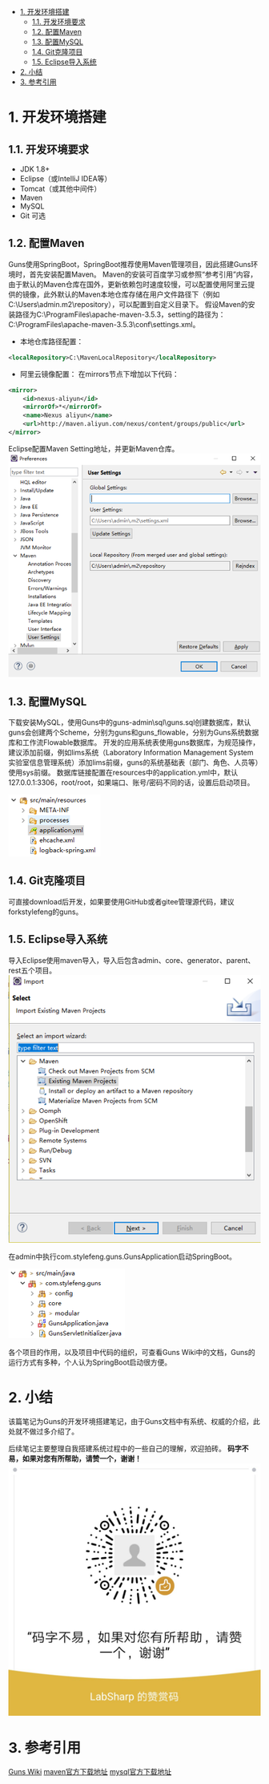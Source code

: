 <!-- TOC -->

- [1. 开发环境搭建](#1-开发环境搭建)
    - [1.1. 开发环境要求](#11-开发环境要求)
    - [1.2. 配置Maven](#12-配置maven)
    - [1.3. 配置MySQL](#13-配置mysql)
    - [1.4. Git克隆项目](#14-git克隆项目)
    - [1.5. Eclipse导入系统](#15-eclipse导入系统)
- [2. 小结](#2-小结)
- [3. 参考引用](#3-参考引用)

<!-- /TOC -->

# 1. 开发环境搭建
## 1.1. 开发环境要求
* JDK 1.8+
* Eclipse（或IntelliJ IDEA等）
* Tomcat（或其他中间件）
* Maven
* MySQL
* Git 可选
## 1.2. 配置Maven
Guns使用SpringBoot，SpringBoot推荐使用Maven管理项目，因此搭建Guns环境时，首先安装配置Maven。
Maven的安装可百度学习或参照“参考引用”内容，由于默认的Maven仓库在国外，更新依赖包时速度较慢，可以配置使用阿里云提供的镜像，此外默认的Maven本地仓库存储在用户文件路径下（例如C:\Users\admin\.m2\repository），可以配置到自定义目录下。
假设Maven的安装路径为C:\ProgramFiles\apache-maven-3.5.3，setting的路径为：
C:\ProgramFiles\apache-maven-3.5.3\conf\settings.xml。
* 本地仓库路径配置：
``` xml
<localRepository>C:\MavenLocalRepository</localRepository>
```
* 阿里云镜像配置：
在mirrors节点下增加以下代码：
``` xml
<mirror>
    <id>nexus-aliyun</id>
    <mirrorOf>*</mirrorOf>
    <name>Nexus aliyun</name>
    <url>http://maven.aliyun.com/nexus/content/groups/public</url>
</mirror> 
```
Eclipse配置Maven Setting地址，并更新Maven仓库。
![Eclipse-Maven](https://raw.githubusercontent.com/eyuan/GunsinAction/master/Doc/Images/1%20Eclipse-Maven.png)
## 1.3. 配置MySQL
下载安装MySQL，使用Guns中的guns-admin\sql\guns.sql创建数据库，默认guns会创建两个Scheme，分别为guns和guns_flowable，分别为Guns系统数据库和工作流Flowable数据库。
开发的应用系统表使用guns数据库，为规范操作，建议添加前缀，例如lims系统（Laboratory Information Management System 实验室信息管理系统）添加lims前缀，guns的系统基础表（部门、角色、人员等）使用sys前缀。
数据库链接配置在resources中的application.yml中，默认127.0.0.1:3306，root/root，如果端口、账号/密码不同的话，设置后启动项目。

![](https://raw.githubusercontent.com/eyuan/GunsinAction/master/Doc/Images/4%20Guns-Config.png)
## 1.4. Git克隆项目
可直接download后开发，如果要使用GitHub或者gitee管理源代码，建议forkstylefeng的guns。
## 1.5. Eclipse导入系统
导入Eclipse使用maven导入，导入后包含admin、core、generator、parent、rest五个项目。
![](https://raw.githubusercontent.com/eyuan/GunsinAction/master/Doc/Images/2%20Eclipse-Import-Maven-Project.png)

在admin中执行com.stylefeng.guns.GunsApplication启动SpringBoot。

![](https://raw.githubusercontent.com/eyuan/GunsinAction/master/Doc/Images/3%20Guns-Run.png)

各个项目的作用，以及项目中代码的组织，可查看Guns Wiki中的文档，Guns的运行方式有多种，个人认为SpringBoot启动很方便。
# 2. 小结
该篇笔记为Guns的开发环境搭建笔记，由于Guns文档中有系统、权威的介绍，此处就不做过多介绍了。

后续笔记主要整理自我搭建系统过程中的一些自己的理解，欢迎拍砖。
**码字不易，如果对您有所帮助，请赞一个，谢谢！**
![](https://raw.githubusercontent.com/eyuan/GunsinAction/master/Doc/Images/0%20WeiXin.jpg)
# 3. 参考引用
[Guns Wiki](https://gitee.com/naan1993/guns/wikis/Guns%E6%8A%80%E6%9C%AF%E6%96%87%E6%A1%A3)
[maven官方下载地址](http://maven.apache.org/download.cgi)
[mysql官方下载地址](https://www.mysql.com/downloads/)